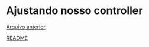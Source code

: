 # Ajustando nosso controller

[Arquivo anterior](/estudos/tipoImplicitoAny.md)


[README](/README.md)

